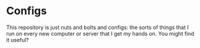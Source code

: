 # Configs

This repository is just nuts and bolts and configs: the sorts of things that I run on every new computer or server that I get my hands on. You might find it useful?
